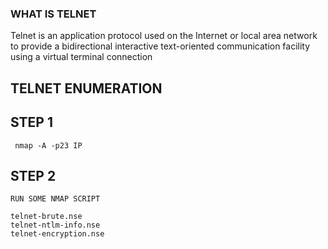    ### WHAT IS TELNET
   Telnet is an application protocol used on the Internet or local area network to provide a bidirectional interactive text-oriented communication facility using a virtual terminal connection
   
   ## TELNET ENUMERATION
     
   ## STEP 1  
     nmap -A -p23 IP
     
   ## STEP 2
    RUN SOME NMAP SCRIPT 
    
    telnet-brute.nse
    telnet-ntlm-info.nse
    telnet-encryption.nse
